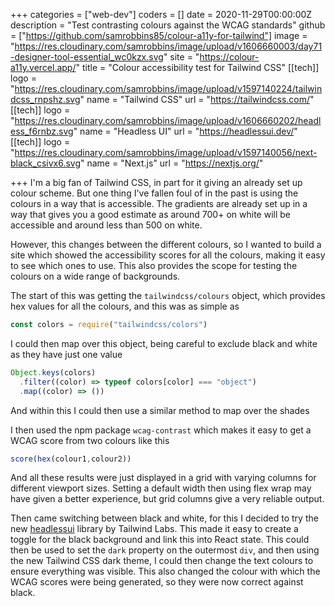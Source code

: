 +++
categories = ["web-dev"]
coders = []
date = 2020-11-29T00:00:00Z
description = "Test contrasting colours against the WCAG standards"
github = ["https://github.com/samrobbins85/colour-a11y-for-tailwind"]
image = "https://res.cloudinary.com/samrobbins/image/upload/v1606660003/day71-designer-tool-essential_wc0kzx.svg"
site = "https://colour-a11y.vercel.app/"
title = "Colour accessibility test for Tailwind CSS"
[[tech]]
logo = "https://res.cloudinary.com/samrobbins/image/upload/v1597140224/tailwindcss_rnpshz.svg"
name = "Tailwind CSS"
url = "https://tailwindcss.com/"
[[tech]]
logo = "https://res.cloudinary.com/samrobbins/image/upload/v1606660202/headless_f6rnbz.svg"
name = "Headless UI"
url = "https://headlessui.dev/"
[[tech]]
logo = "https://res.cloudinary.com/samrobbins/image/upload/v1597140056/next-black_csivx6.svg"
name = "Next.js"
url = "https://nextjs.org/"

+++
I'm a big fan of Tailwind CSS, in part for it giving an already set up colour scheme. But one thing I've fallen foul of in the past is using the colours in a way that is accessible. The gradients are already set up in a way that gives you a good estimate as around 700+ on white will be accessible and around less than 500 on white.

However, this changes between the different colours, so I wanted to build a site which showed the accessibility scores for all the colours, making it easy to see which ones to use. This also provides the scope for testing the colours on a wide range of backgrounds.

The start of this was getting the `tailwindcss/colours` object, which provides hex values for all the colours, and this was as simple as

```js
const colors = require("tailwindcss/colors")
```

I could then map over this object, being careful to exclude black and white as they have just one value

```js
Object.keys(colors)
  .filter((color) => typeof colors[color] === "object")
  .map((color) => ())
```

And within this I could then use a similar method to map over the shades

I then used the npm package `wcag-contrast` which makes it easy to get a WCAG score from two colours like this

```js
score(hex(colour1,colour2))
```

And all these results were just displayed in a grid with varying columns for different viewport sizes. Setting a default width then using flex wrap may have given a better experience, but grid columns give a very reliable output.

Then came switching between black and white, for this I decided to try the new [headlessui](https://headlessui.dev/) library by Tailwind Labs. This made it easy to create a toggle for the black background and link this into React state. This could then be used to set the `dark` property on the outermost `div`, and then using the new Tailwind CSS dark theme, I could then change the text colours to ensure everything was visible. This also changed the colour with which the WCAG scores were being generated, so they were now correct against black.
